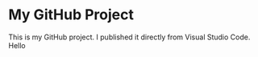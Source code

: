 # My GitHub Project

This is my GitHub project. I published it directly from Visual Studio Code.
Hello